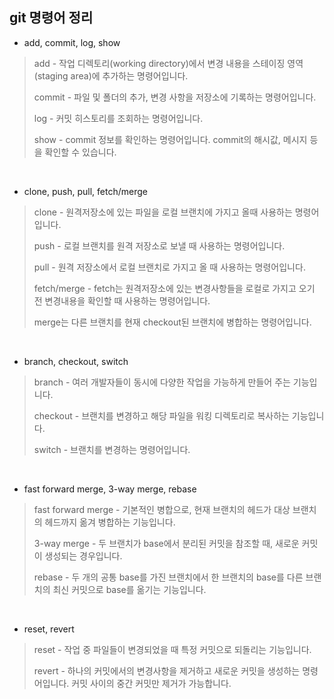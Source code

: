 git 명령어 정리
--------------

* add, commit, log, show

> add - 작업 디렉토리(working directory)에서 변경 내용을 스테이징 영역(staging area)에 추가하는 명령어입니다.
>
> commit - 파일 및 폴더의 추가, 변경 사항을 저장소에 기록하는 명령어입니다.
> 
> log - 커밋 히스토리를 조회하는 명령어입니다.
>
> show - commit 정보를 확인하는 명령어입니다. commit의 해시값, 메시지 등을 확인할 수 있습니다.

<br>

* clone, push, pull, fetch/merge

> clone - 원격저장소에 있는 파일을 로컬 브랜치에 가지고 올때 사용하는 명령어입니다.
>
> push - 로컬 브랜치를 원격 저장소로 보낼 때 사용하는 명령어입니다.
>
> pull - 원격 저장소에서 로컬 브랜치로 가지고 올 때 사용하는 명령어입니다.
>
> fetch/merge - fetch는 원격저장소에 있는 변경사항들을 로컬로 가지고 오기 전 변경내용을 확인할 때 사용하는 명령어입니다.
>
> merge는 다른 브랜치를 현재 checkout된 브랜치에 병합하는 명령어입니다.

<br>

* branch, checkout, switch

> branch - 여러 개발자들이 동시에 다양한 작업을 가능하게 만들어 주는 기능입니다.
>
> checkout - 브랜치를 변경하고 해당 파일을 워킹 디렉토리로 복사하는 기능입니다.
>
> switch - 브랜치를 변경하는 명령어입니다.

<br>

* fast forward merge, 3-way merge, rebase

> fast forward merge - 기본적인 병합으로, 현재 브랜치의 헤드가 대상 브랜치의 헤드까지 옮겨 병합하는 기능입니다.
>
> 3-way merge - 두 브랜치가 base에서 분리된 커밋을 참조할 때, 새로운 커밋이 생성되는 경우입니다.
>
> rebase - 두 개의 공통 base를 가진 브랜치에서 한 브랜치의 base를 다른 브랜치의 최신 커밋으로 base를 옮기는 기능입니다.

<br>

* reset, revert

> reset - 작업 중 파일들이 변경되었을 때 특정 커밋으로 되돌리는 기능입니다.
>
> revert - 하나의 커밋에서의 변경사항을 제거하고 새로운 커밋을 생성하는 명령어입니다. 커밋 사이의 중간 커밋만 제거가 가능합니다.
